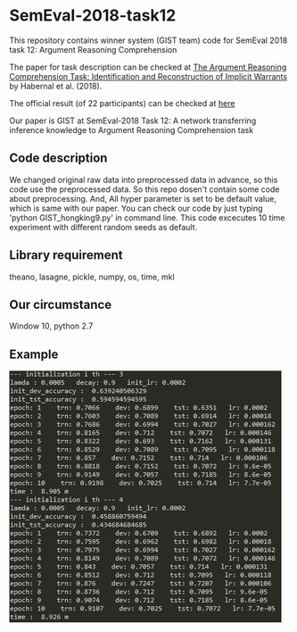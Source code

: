 # SemEval-2018-task12
This repository contains winner system (GIST team) code for SemEval 2018 task 12: Argument Reasoning Comprehension

The paper for task description can be checked at [The Argument Reasoning Comprehension Task: Identification and Reconstruction of Implicit Warrants](https://arxiv.org/pdf/1708.01425.pdf) by Habernal et al. (2018).

The official result (of 22 participants) can be checked at [here](https://github.com/habernal/semeval2018-task12-results)

Our paper is GIST at SemEval-2018 Task 12: A network transferring inference knowledge to Argument Reasoning Comprehension task

## Code description
We changed original raw data into preprocessed data in advance, so this code use the preprocessed data.
So this repo dosen't contain some code about preprocessing.
And, All hyper parameter is set to be default value, which is same with our paper.
You can check our code by just typing 'python GIST_hongking9.py' in command line.
This code excecutes 10 time experiment with different random seeds as default.

## Library requirement
theano, lasagne, pickle, numpy, os, time, mkl

## Our circumstance
Window 10, python 2.7

## Example
![command display example](./image/command_example.JPG)
